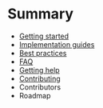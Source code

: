 # Summary

* [Getting started](README.md)
* [Implementation guides](chapter1.md)
* [Best practices](best-practices.md)
* [FAQ](faq.md)
* [Getting help](getting-help.md)
* [Contributing](contributing.md)
* Contributors
* Roadmap

